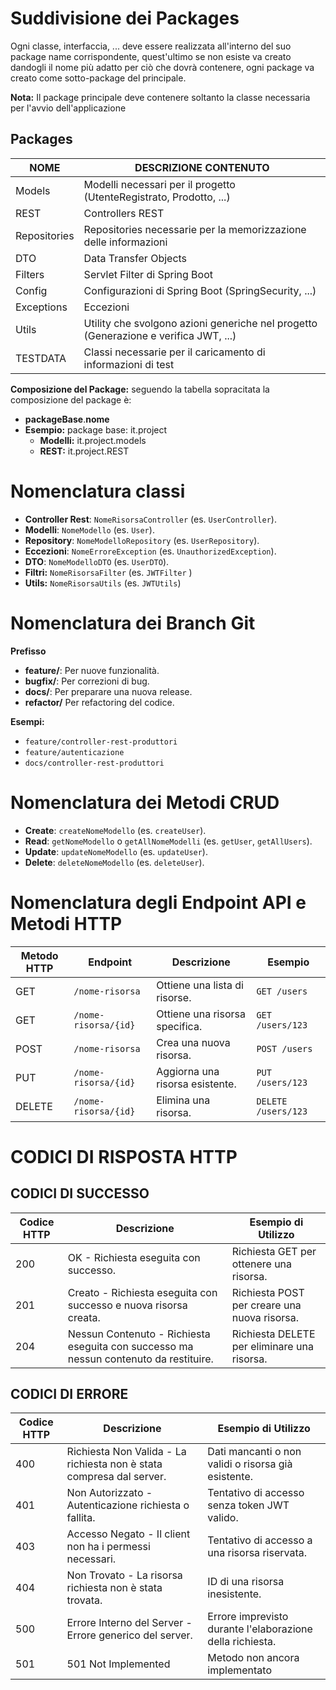 # Suddivisione dei Packages
Ogni classe, interfaccia, ... deve essere  realizzata all'interno del suo package name corrispondente, quest'ultimo se non esiste va creato dandogli il nome più adatto per ciò che dovrà contenere, ogni package va creato come sotto-package del principale.

**Nota:** Il package principale deve contenere soltanto la classe necessaria per l'avvio dell'applicazione
## Packages

| NOME         | DESCRIZIONE CONTENUTO                                                                |
| ------------ | ------------------------------------------------------------------------------------ |
| Models       | Modelli necessari per il progetto (UtenteRegistrato, Prodotto, ...)                  |
| REST         | Controllers REST                                                                     |
| Repositories | Repositories necessarie per la memorizzazione delle informazioni                     |
| DTO          | Data Transfer Objects                                                                |
| Filters      | Servlet Filter di Spring Boot                                                        |
| Config       | Configurazioni di Spring Boot (SpringSecurity, ...)                                  |
| Exceptions   | Eccezioni                                                                            |
| Utils        | Utility che svolgono azioni generiche nel progetto (Generazione e verifica JWT, ...) |
| TESTDATA     | Classi necessarie per il caricamento di informazioni di test                         |

**Composizione del Package:** seguendo la tabella sopracitata la composizione del package è:
- **packageBase**.**nome**
- **Esempio:** package base: it.project
	- **Modelli:** it.project.models
	- **REST:** it.project.REST
	
# Nomenclatura classi
- **Controller Rest**: `NomeRisorsaController` (es. `UserController`).
- **Modelli**: `NomeModello` (es. `User`).
- **Repository**: `NomeModelloRepository` (es. `UserRepository`).
- **Eccezioni**: `NomeErroreException` (es. `UnauthorizedException`).
- **DTO**: `NomeModelloDTO` (es. `UserDTO`).
- **Filtri:** `NomeRisorsaFilter` (es. `JWTFilter` )
- **Utils:** `NomeRisorsaUtils` (es. `JWTUtils`)

# Nomenclatura dei Branch Git

**Prefisso**
- **feature/**: Per nuove funzionalità.
- **bugfix/**: Per correzioni di bug.
- **docs/**: Per preparare una nuova release.
- **refactor/** Per refactoring del codice.

**Esempi:**
- `feature/controller-rest-produttori`
- `feature/autenticazione`
- `docs/controller-rest-produttori`

# Nomenclatura dei Metodi CRUD
- **Create**: `createNomeModello` (es. `createUser`).
- **Read**: `getNomeModello` o `getAllNomeModelli` (es. `getUser`, `getAllUsers`).
- **Update**: `updateNomeModello` (es. `updateUser`).
- **Delete**: `deleteNomeModello` (es. `deleteUser`).

# Nomenclatura degli Endpoint API e Metodi HTTP

| Metodo HTTP | Endpoint             | Descrizione                     | Esempio             |
| ----------- | -------------------- | ------------------------------- | ------------------- |
| GET         | `/nome-risorsa`      | Ottiene una lista di risorse.   | `GET /users`        |
| GET         | `/nome-risorsa/{id}` | Ottiene una risorsa specifica.  | `GET /users/123`    |
| POST        | `/nome-risorsa`      | Crea una nuova risorsa.         | `POST /users`       |
| PUT         | `/nome-risorsa/{id}` | Aggiorna una risorsa esistente. | `PUT /users/123`    |
| DELETE      | `/nome-risorsa/{id}` | Elimina una risorsa.            | `DELETE /users/123` |

# CODICI DI RISPOSTA HTTP
## CODICI DI SUCCESSO
| Codice HTTP | Descrizione                                                                           | Esempio di Utilizzo                          |
| ----------- | ------------------------------------------------------------------------------------- | -------------------------------------------- |
| 200         | OK - Richiesta eseguita con successo.                                                 | Richiesta GET per ottenere una risorsa.      |
| 201         | Creato - Richiesta eseguita con successo e nuova risorsa creata.                      | Richiesta POST per creare una nuova risorsa. |
| 204         | Nessun Contenuto - Richiesta eseguita con successo ma nessun contenuto da restituire. | Richiesta DELETE per eliminare una risorsa.  |

## CODICI DI ERRORE
| Codice HTTP | Descrizione                                                          | Esempio di Utilizzo                                       |
| ----------- | -------------------------------------------------------------------- | --------------------------------------------------------- |
| 400         | Richiesta Non Valida - La richiesta non è stata compresa dal server. | Dati mancanti o non validi o risorsa già esistente.       |
| 401         | Non Autorizzato - Autenticazione richiesta o fallita.                | Tentativo di accesso senza token JWT valido.              |
| 403         | Accesso Negato - Il client non ha i permessi necessari.              | Tentativo di accesso a una risorsa riservata.             |
| 404         | Non Trovato - La risorsa richiesta non è stata trovata.              | ID di una risorsa inesistente.                            |
| 500         | Errore Interno del Server - Errore generico del server.              | Errore imprevisto durante l'elaborazione della richiesta. |
| 501         | 501 Not Implemented                                                  | Metodo non ancora implementato                            |
